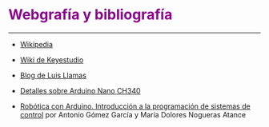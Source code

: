 # <FONT COLOR=#8B008B>Webgrafía y bibliografía</font>

***

* [Wikipedia](https://es.wikipedia.org/wiki/Wikipedia:Portada)

* [Wiki de Keyestudio](https://wiki.keyestudio.com/Ks0172_keyestudio_UNO_with_Pin_Header_Interface)

* [Blog de Luis Llamas](https://www.luisllamas.es/)

* [Detalles sobre Arduino Nano CH340](http://actrl.cz/blog/index.php/2016/arduino-nano-ch340-schematics-and-details/)

* [Robótica con Arduino. Introducción a la programación de sistemas de control](https://serendipiaeditorial.com/robotica-con-arduino/) por Antonio Gómez García y María Dolores Nogueras Atance
